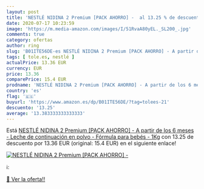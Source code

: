 ```yaml
---
layout: post
title: 'NESTLÉ NIDINA 2 Premium [PACK AHORRO] -  al 13.25 % de descuento'
date: 2020-07-17 10:23:59
image: 'https://m.media-amazon.com/images/I/51RvaA80yEL._SL200_.jpg'
comments: true
category: ofertas
author: ring
slug: 'B01ITE56DE-es NESTLÉ NIDINA 2 Premium [PACK AHORRO] - A partir de los 6...'
tags: [ tole.es, nestlé ]
actualPrice: 13.36 EUR
currency: EUR
price: 13.36
comparePrice: 15.4 EUR
prodname: 'NESTLÉ NIDINA 2 Premium [PACK AHORRO] - A partir de los 6 meses - Leche de continuación en polvo - Fórmula para bebés - 1Kg'
country: 'es'
flag: '🇪🇸'
buyurl: 'https://www.amazon.es/dp/B01ITE56DE/?tag=tolees-21'
descuento: '13.25'
average: '13.383333333333333'
---
```


Está [NESTLÉ NIDINA 2 Premium [PACK AHORRO] - A partir de los 6 meses - Leche de continuación en polvo - Fórmula para bebés - 1Kg](https://www.amazon.es/dp/B01ITE56DE/?tag=tolees-21) con 13.25 de descuento por 13.36 EUR (original: 15.4 EUR) en el siguiente enlace!

[![NESTLÉ NIDINA 2 Premium [PACK AHORRO] - ](https://m.media-amazon.com/images/I/51RvaA80yEL._SL200_.jpg)](https://www.amazon.es/dp/B01ITE56DE/?tag=tolees-21)

ℹ️:


[🛒 Ver la oferta!!](https://www.amazon.es/dp/B01ITE56DE/?tag=tolees-21)
